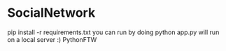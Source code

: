 # SocialNetwork 
pip install -r requirements.txt
you can run by doing python app.py
will run on a local server :) 
PythonFTW